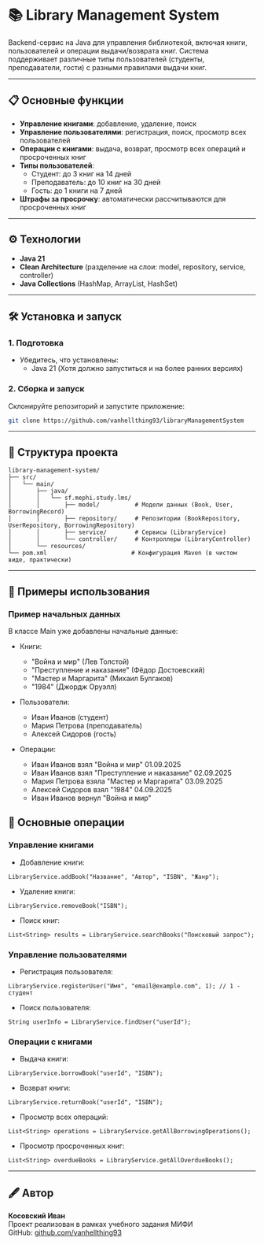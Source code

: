 # 📚 Library Management System
Backend-сервис на Java для управления библиотекой, включая книги, пользователей и операции выдачи/возврата книг. Система поддерживает различные типы пользователей (студенты, преподаватели, гости) с разными правилами выдачи книг.

---
## 📋 Основные функции
- **Управление книгами**: добавление, удаление, поиск
- **Управление пользователями**: регистрация, поиск, просмотр всех пользователей
- **Операции с книгами**: выдача, возврат, просмотр всех операций и просроченных книг
- **Типы пользователей**:
    - Студент: до 3 книг на 14 дней
    - Преподаватель: до 10 книг на 30 дней
    - Гость: до 1 книги на 7 дней
- **Штрафы за просрочку**: автоматически рассчитываются для просроченных книг

---
## ⚙️ Технологии
- **Java 21**
- **Clean Architecture** (разделение на слои: model, repository, service, controller)
- **Java Collections** (HashMap, ArrayList, HashSet)

---
## 🛠 Установка и запуск
### 1. Подготовка
- Убедитесь, что установлены:
    - Java 21 (Хотя должно запуститься и на более ранних версиях)

### 2. Сборка и запуск
Склонируйте репозиторий и запустите приложение:
```bash
git clone https://github.com/vanhellthing93/libraryManagementSystem
```

---

## 📂 Структура проекта

```
library-management-system/
├── src/
│   └── main/
│       ├── java/
│       │   └── sf.mephi.study.lms/
│       │       ├── model/          # Модели данных (Book, User, BorrowingRecord)
│       │       ├── repository/     # Репозитории (BookRepository, UserRepository, BorrowingRepository)
│       │       ├── service/        # Сервисы (LibraryService)
│       │       └── controller/     # Контроллеры (LibraryController)
│       └── resources/
└── pom.xml                        # Конфигурация Maven (в чистом виде, практически)
```
---
## 📖 Примеры использования
### Пример начальных данных
В классе Main уже добавлены начальные данные:

* Книги:

  * "Война и мир" (Лев Толстой)
  * "Преступление и наказание" (Фёдор Достоевский)
  * "Мастер и Маргарита" (Михаил Булгаков)
  * "1984" (Джордж Оруэлл)

   
* Пользователи:
  * Иван Иванов (студент)
  * Мария Петрова (преподаватель)
  * Алексей Сидоров (гость)


* Операции:
  * Иван Иванов взял "Война и мир" 01.09.2025
  * Иван Иванов взял "Преступление и наказание" 02.09.2025
  * Мария Петрова взяла "Мастер и Маргарита" 03.09.2025
  * Алексей Сидоров взял "1984" 04.09.2025
  * Иван Иванов вернул "Война и мир"

## 🔑 Основные операции
### Управление книгами

* Добавление книги:
```
LibraryService.addBook("Название", "Автор", "ISBN", "Жанр");
```

* Удаление книги:
```
LibraryService.removeBook("ISBN");
```

* Поиск книг:
```
List<String> results = LibraryService.searchBooks("Поисковый запрос");
```

### Управление пользователями

* Регистрация пользователя:
``` 
LibraryService.registerUser("Имя", "email@example.com", 1); // 1 - студент
```

* Поиск пользователя:
```
String userInfo = LibraryService.findUser("userId");
```

### Операции с книгами

* Выдача книги:
```
LibraryService.borrowBook("userId", "ISBN");
```

* Возврат книги:
```
LibraryService.returnBook("userId", "ISBN");
```

* Просмотр всех операций:
```
List<String> operations = LibraryService.getAllBorrowingOperations();
```

* Просмотр просроченных книг:
```
List<String> overdueBooks = LibraryService.getAllOverdueBooks();
```
---

## 🖋 Автор

**Косовский Иван**\
Проект реализован в рамках учебного задания МИФИ\
GitHub: [github.com/vanhellthing93](https://github.com/vanhellthing93)